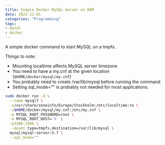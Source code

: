```yaml
---
title: Simple Docker MySQL-Server on RAM
date: 2021-11-01
categories: "Programming"
tags:
- mysql
- docker
---
```


A simple docker command to start MySQL on a tmpfs.

Things to note:
- Mounting localtime affects MySQL server timezone
- You need to have a my.cnf at the given location (`$HOME/docker/mysql/my.cnf`)
- You probably need to create /var/lib/mysql before running the command
- Setting sql_mode="" is probably not needed for most applications.

```bash
sudo docker run -d \
  --name mysql7 \
  -v/usr/share/zoneinfo/Europe/Stockholm:/etc/localtime:ro \
  -v$HOME/docker/mysql/my.cnf:/etc/my.cnf \
  -e MYSQL_ROOT_PASSWORD=root \
  -e MYSQL_ROOT_HOST='%' \
  -p3306:3306 \
  --mount type=tmpfs,destination=/var/lib/mysql \
  mysql/mysql-server:5.7 \
  --sql_mode=""

```
